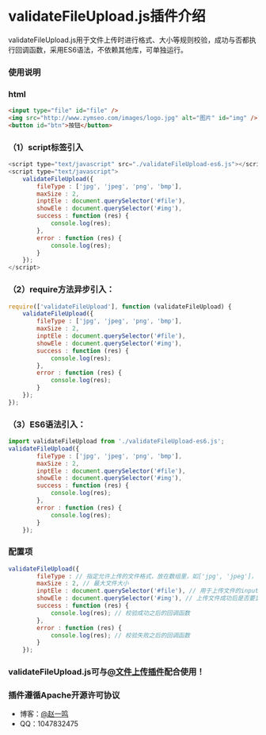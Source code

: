 # validateFileUpload.js插件介绍

validateFileUpload.js用于文件上传时进行格式、大小等规则校验，成功与否都执行回调函数，采用ES6语法，不依赖其他库，可单独运行。

### 使用说明

### html

``` html
<input type="file" id="file" />
<img src="http://www.zymseo.com/images/logo.jpg" alt="图片" id="img" />
<button id="btn">按钮</button>
```

### （1）script标签引入

``` javascript
<script type="text/javascript" src="./validateFileUpload-es6.js"></script>
<script type="text/javascript">
	validateFileUpload({
		fileType : ['jpg', 'jpeg', 'png', 'bmp'],
		maxSize : 2,
		inptEle : document.querySelector('#file'),
		showEle : document.querySelector('#img'),
		success : function (res) {
			console.log(res);
		},
		error : function (res) {
			console.log(res);
		}
	});
</script>
```
### （2）require方法异步引入：
``` javascript
require(['validateFileUpload'], function (validateFileUpload) {
	validateFileUpload({
		fileType : ['jpg', 'jpeg', 'png', 'bmp'],
		maxSize : 2,
		inptEle : document.querySelector('#file'),
		showEle : document.querySelector('#img'),
		success : function (res) {
			console.log(res);
		},
		error : function (res) {
			console.log(res);
		}
	});
});
```
### （3）ES6语法引入：
``` javascript
import validateFileUpload from './validateFileUpload-es6.js';
validateFileUpload({
		fileType : ['jpg', 'jpeg', 'png', 'bmp'],
		maxSize : 2,
		inptEle : document.querySelector('#file'),
		showEle : document.querySelector('#img'),
		success : function (res) {
			console.log(res);
		},
		error : function (res) {
			console.log(res);
		}
	});
```
### 配置项
``` javascript
validateFileUpload({
		fileType : // 指定允许上传的文件格式，放在数组里，如['jpg', 'jpeg']，如果不校验格式，可以为null。
		maxSize : 2, // 最大文件大小
		inptEle : document.querySelector('#file'), // 用于上传文件的input表单
		showEle : document.querySelector('#img'), // 上传文件成功后是否要显示要页面当中的img，如果不需要，可以为null。
		success : function (res) {
			console.log(res); // 校验成功之后的回调函数
		},
		error : function (res) {
			console.log(res); // 校验失败之后的回调函数
		}
	});
```
### validateFileUpload.js可与[@文件上传插件](https://github.com/zymseo/iframeFileUpload)配合使用！
### 插件遵循Apache开源许可协议
- 博客：[@赵一鸣](http://www.zymseo.com)
- QQ：1047832475
